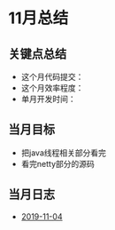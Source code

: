 # 11月总结

## 关键点总结

* 这个月代码提交：
* 这个月效率程度：
* 单月开发时间：

## 当月目标

* 把java线程相关部分看完
* 看完netty部分的源码
  
## 当月日志

* [2019-11-04](./2019-11-04.md)
